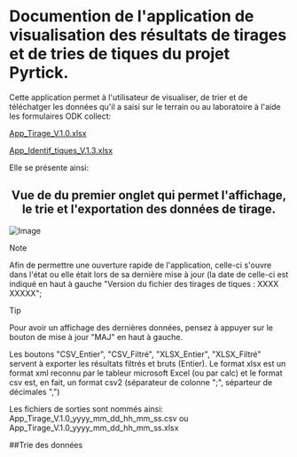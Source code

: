 # Documention de l'application de visualisation des résultats de tirages et de tries de tiques du projet Pyrtick.

Cette application permet à l'utilisateur de visualiser, de trier et de téléchatger les données qu'il a saisi sur le terrain ou au laboratoire à l'aide les formulaires ODK collect:

[App_Tirage_V.1.0.xlsx](https://github.com/yannickkk/ODK/blob/3ea07583a9f5e789567ecdbe847376c4ea4f65ef/PyrTick/App_Tirage_V.1.0.xlsx)

[App_Identif_tiques_V.1.3.xlsx](https://github.com/yannickkk/ODK/blob/3ea07583a9f5e789567ecdbe847376c4ea4f65ef/PyrTick/App_Identif_tiques_V.1.3.xlsx)

Elle se présente ainsi:

<h2 align="center"> Vue de du premier onglet qui permet l'affichage, le trie et l'exportation des données de tirage.</h2>

![Image](https://github.com/user-attachments/assets/37a52375-3255-4fa2-85dc-fbb994934e75)

> [!NOTE]
> Afin de permettre une ouverture rapide de l'application, celle-ci s'ouvre dans l'état ou elle était lors de sa dernière mise à jour (la date de celle-ci est indiqué en haut à
> gauche "Version du fichier des tirages de tiques : XXXX XXXXX";

> [!TIP]
> Pour avoir un affichage des dernières données, pensez à appuyer sur le bouton de mise à jour "MAJ" en haut à gauche.

Les boutons "CSV_Entier", "CSV_Filtré", "XLSX_Entier", "XLSX_Filtré" servent à exporter les résultats filtrés et bruts (Entier). Le format xlsx est un format xml reconnu par le tableur microsoft Excel (ou par calc) et le format csv est, en fait, un format csv2 (séparateur de colonne ";", séparteur de décimales ",") 

Les fichiers de sorties sont nommés ainsi: App_Tirage_V.1.0_yyyy_mm_dd_hh_mm_ss.csv ou App_Tirage_V.1.0_yyyy_mm_dd_hh_mm_ss.xlsx

##Trie des données
